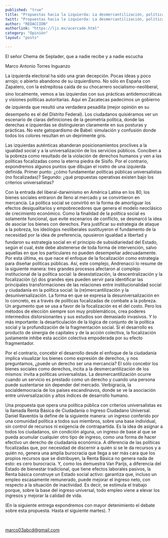 ```yaml
---
published: "true"
title: "Propuestas hacia la izquierda: La desmercantilización, políticas universales y renta básica de ciudadanía"
twitt: "Propuestas hacia la izquierda: La desmercantilización, políticas universales y renta básica de ciudadanía"
author: "REDACCION"
authorlink: "https://ljz.mx/acercade.html"
category: "Opinión"
layout: "posts"

---
```



  El señor Chema de Seplader, que a nadie recibe y a nadie escucha



  Marco Antonio Torres Inguanzo



  La izquierda electoral ha sido una gran decepción. Pocas ideas y poco arrojo; o abierto abandono de su izquierdismo. No sólo en España con Zapatero, con la estrepitosa caída de su chocarrero socialismo-neoliberal, sino localmente, vemos a las izquierdas con sus prácticas antidemocráticas y visiones políticas autoritarias. Aquí en Zacatecas padecimos un gobierno de izquierda que resultó una verdadera pesadilla (mejor opinión en su desempeño es el del Distrito Federal). Los ciudadanos quisiéramos ver un escenario de claras definiciones de la geometría política, donde las derechas e izquierdas se distinguieran claramente en sus posturas y prácticas. No este gatopardismo de Babel: simulación y confusión donde todos los colores resultan en un deprimente gris.



  Las izquierdas auténticas abanderan posicionamientos proclives a la igualdad social y a la universalización de los servicios públicos. Conciben a la pobreza como resultado de la violación de derechos humanos y ven a las políticas focalizadas como la eterna piedra de Sísifo. Por el contrario, expondremos algunos puntos que dibujan el rostro de una izquierda definida. Primer punto: ¿cómo fundamentar políticas públicas universalistas (no focalizadas)? Segundo: ¿qué propuestas operativas existen bajo los criterios universalistas?



  Con la entrada del liberal-darwinismo en América Latina en los 80, los bienes sociales entraron de lleno al mercado y se convirtieron en mercancía. La política social se convirtió en la forma de amortiguar los efectos desigualitarios y empobrecedores que genera el modelo neoclásico de crecimiento económico. Como la finalidad de la política social es solamente funcional, que evite escenarios de conflicto, se desmarcó la idea de asociar los bienes con derechos. Para justificar su estrategia de ataque a la pobreza, los ideólogos neoliberales sustituyeron el fundamento de la necesidad por la idea de preferencia, opusieron igualdad a libertad y fundaron su estrategia social en el principio de subsidiariedad del Estado, según el cual, éste debe abstenerse de toda forma de intervención, salvo aquellas en que los particulares no pueden desempeñar adecuadamente. Por esta última, es que nace el enfoque de la focalización como estrategia para diseñar políticas públicas. Así, este complejo, Andrenacci lo resume de la siguiente manera: tres grandes procesos afectaron al complejo institucional de la política social: la desestatización, la descentralización y la focalización (y) dos grandes ejes pueden servir para identificar las principales transformaciones de las relaciones entre institucionalidad social y ciudadanía en la política social: la (re)mercantilización y la desuniversalización. La forma en que se expresa la desuniversalización en lo concreto, es a través de políticas focalizadas de combate a la pobreza. Un argumento que se usa a favor de la focalización es el del costo. Pero los métodos de elección siempre son muy problemáticos, crea poderes intermedios distorsionantes y sus estudios son demasiado invasivos. Y lo más importante: la desarticulación de la lógica de conjunto de la política social y la profundización de la fragmentación social. Si el desarrollo es producto de sinergia de capitales y de la acción colectiva, la focalización justamente inhibe esta acción colectiva empoderada por su efecto fragmentador.



  Por el contrario, concebir el desarrollo desde el enfoque de la ciudadanía implica visualizar los bienes como expresión de derechos, y nos preguntamos, ¿puede un derecho ser una mercancía? El sólo concebir los bienes sociales como derechos, incita a la desmercantilización de los mismos: invita a políticas universalistas. La desmercantilización ocurre cuando un servicio es prestado como un derecho y cuando una persona puede sustentarse sin depender del mercado. Verbigracia, la socialdemocracia de los países escandinavos, donde se ve la asociación entre universalización y altos índices de desarrollo humano.



  Una propuesta que opera una política pública con criterios universalistas es la llamada Renta Básica de Ciudadanía o Ingreso Ciudadano Universal. Daniel Raventós la define de la siguiente manera: un ingreso conferido por una comunidad política a todos sus miembros, sobre una base individual, sin control de recursos ni exigencia de contrapartida. Es la idea de asignar a todos los ciudadanos, sin condición alguna, un ingreso de base al que se pueda acumular cualquier otro tipo de ingreso, como una forma de hacer efectivo un derecho de ciudadanía económica. A diferencia de las políticas focalizadas que, por necesidad de discernir a quién si se le da recursos y a quién no, genera una amplia burocracia que llega a ser más cara que los propios recursos que se distribuyen, la Renta Básica no genera nada de esto: es cero burocracia. Y, como los demuestra Van Parijs, a diferencia del Estado de bienestar tradicional, que tiene efectos laborales pasivos, la Renta básica construye un Estado social activo: garantiza que, incluso un empleo escasamente remunerado, puede mejorar el ingreso neto, con respecto a la situación de inactividad. Es decir, se estimula el trabajo porque, sobre la base del ingreso universal, todo empleo viene a elevar los ingresos y mejorar la calidad de vida.



  (En la siguiente entrega expondremos con mayor detenimiento el debate sobre esta propuesta. Hasta el siguiente martes). ?



   



  marco03abcd@gmail.com

